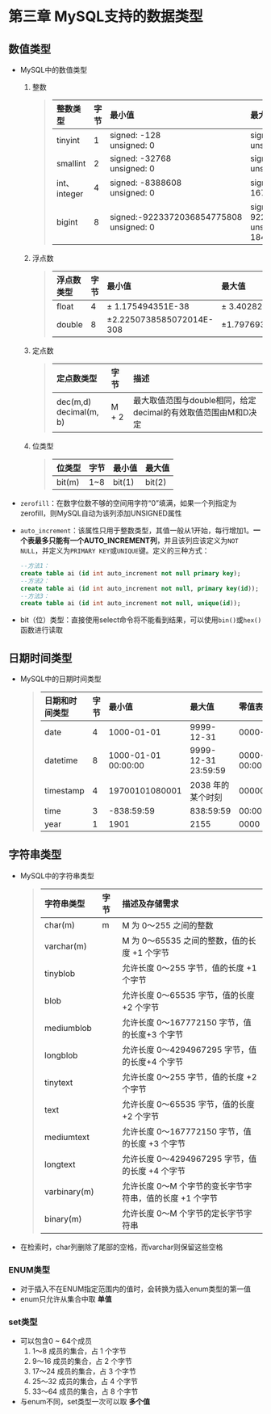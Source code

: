 # 第三章 MySQL支持的数据类型

## 数值类型

+ MySQL中的数值类型</br>
    1. 整数
        >整数类型|字节|最小值|最大值
        >|:----|:--|:-----|:---|
        >tinyint|1|signed: -128</br>unsigned: 0|signed: 127</br>unsigned: 255
        >smallint|2|signed: -32768</br>unsigned: 0|signed: 32767</br>unsigned: 65535
        >int、integer|4|signed: -8388608</br>unsigned: 0|signed: 8388607</br>1677215
        >bigint|8|signed:-9223372036854775808</br>unsigned: 0|signed: 9223372036854775807</br>unsigned: 18446744073709551615
    2. 浮点数
        >浮点数类型|字节|最小值|最大值
        >|:----|:--|:-----|:---|
        >float|4|± 1.175494351E-38</br>|± 3.402823466E+38
        >double|8|±2.2250738585072014E-308|±1.7976931348623157E+308
    3. 定点数
        >定点数类型|字节|描述
        >|:------|:---|:--|
        >dec(m,d)</br>decimal(m, b)|M + 2|最大取值范围与double相同，给定decimal的有效取值范围由M和D决定
    4. 位类型
        >位类型|字节|最小值|最大值
        >|:---|:--|:-----|:---|
        >bit(m)|1~8|bit(1)|bit(2)
+ `zerofill`：在数字位数不够的空间用字符“0”填满，如果一个列指定为zerofill，则MySQL自动为该列添加UNSIGNED属性
+ `auto_increment`：该属性只用于整数类型，其值一般从1开始，每行增加1。**一个表最多只能有一个AUTO_INCREMENT列**，并且该列应该定义为`NOT NULL`，并定义为`PRIMARY KEY`或`UNIQUE`键。定义的三种方式：

    ```sql
    --方法1：
    create table ai (id int auto_increment not null primary key);
    --方法2：
    create table ai (id int auto_increment not null, primary key(id));
    --方法3：
    create table ai (id int auto_increment not null, unique(id));
    ```

+ bit（位）类型：直接使用select命令将不能看到结果，可以使用`bin()`或`hex()`函数进行读取

## 日期时间类型

+ MySQL中的日期时间类型
    >日期和时间类型|字节|最小值|最大值|零值表示
    >|:---------|:---|:----|:----|:-----|
    >date|4|1000-01-01|9999-12-31|0000-00-00
    >datetime|8|1000-01-01 00:00:00|9999-12-31 23:59:59|0000-00-00 00:00:00
    >timestamp|4|19700101080001|2038 年的某个时刻|00000000000000
    >time|3|-838:59:59|838:59:59|00:00:00
    >year|1|1901|2155|0000

## 字符串类型

+ MySQL中的字符串类型
    >字符串类型|字节|描述及存储需求
    >|:------|:---|:----------|
    >char(m)|m|M 为 0～255 之间的整数
    >varchar(m)||M 为 0～65535 之间的整数，值的长度 +1 个字节
    >tinyblob||允许长度 0～255 字节，值的长度 +1 个字节
    >blob||允许长度 0～65535 字节，值的长度 +2 个字节
    >mediumblob||允许长度 0～167772150 字节，值的长度+3 个字节
    >longblob||允许长度 0～4294967295 字节，值的长度+4 个字节
    >tinytext||允许长度 0～255 字节，值的长度 +2 个字节
    >text||允许长度 0～65535 字节，值的长度 +2 个字节
    >mediumtext||允许长度 0～167772150 字节，值的长度 +3 个字节
    >longtext||允许长度 0～4294967295 字节，值的长度 +4 个字节
    >varbinary(m)||允许长度 0～M 个字节的变长字节字符串，值的长度 +1 个字节
    >binary(m)||允许长度 0～M 个字节的定长字节字符串

+ 在检索时，char列删除了尾部的空格，而varchar则保留这些空格

### ENUM类型

+ 对于插入不在ENUM指定范围内的值时，会转换为插入enum类型的第一值
+ enum只允许从集合中取 **单值**

### set类型

+ 可以包含0 ~ 64个成员
    1. 1～8 成员的集合，占 1 个字节
    2. 9～16 成员的集合，占 2 个字节
    3. 17～24 成员的集合，占 3 个字节
    4. 25～32 成员的集合，占 4 个字节
    5. 33～64 成员的集合，占 8 个字节
+ 与enum不同，set类型一次可以取 **多个值**
